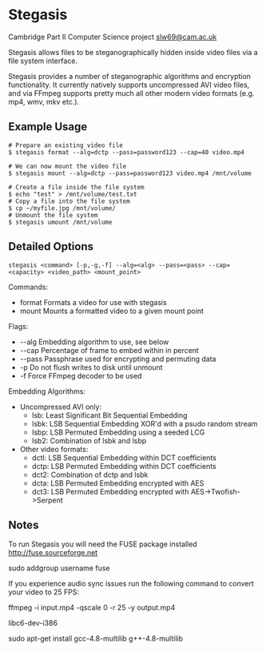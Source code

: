 Stegasis
========
Cambridge Part II Computer Science project <slw69@cam.ac.uk>

Stegasis allows files to be steganographically hidden inside video files via a file system interface.

Stegasis provides a number of steganographic algorithms and encryption functionality. It currently natively supports uncompressed AVI video files, and via FFmpeg supports pretty much all other modern video formats (e.g. mp4, wmv, mkv etc.).

Example Usage
------
    # Prepare an existing video file
    $ stegasis format --alg=dctp --pass=password123 --cap=40 video.mp4
     
    # We can now mount the video file
    $ stegasis mount --alg=dctp --pass=password123 video.mp4 /mnt/volume
 
    # Create a file inside the file system
    $ echo "test" > /mnt/volume/test.txt
    # Copy a file into the file system
    $ cp ~/myfile.jpg /mnt/volume/
    # Unmount the file system
    $ stegasis umount /mnt/volume

Detailed Options
-----------------
    stegasis <command> [-p,-g,-f] --alg=<alg> --pass=<pass> --cap=<capacity> <video_path> <mount_point>

Commands:
  * format  Formats a video for use with stegasis
  * mount  Mounts a formatted video to a given mount point

Flags:
  * --alg  Embedding algorithm to use, see below
  * --cap  Percentage of frame to embed within in percent
  * --pass  Passphrase used for encrypting and permuting data
  * -p  Do not flush writes to disk until unmount
  * -f  Force FFmpeg decoder to be used

Embedding Algorithms:
  * Uncompressed AVI only:
    * lsb: Least Significant Bit Sequential Embedding
    * lsbk: LSB Sequential Embedding XOR'd with a psudo random stream
    * lsbp: LSB Permuted Embedding using a seeded LCG
    * lsb2: Combination of lsbk and lsbp
  * Other video formats:
    * dctl: LSB Sequential Embedding within DCT coefficients
    * dctp: LSB Permuted Embedding within DCT coefficients
    * dct2: Combination of dctp and lsbk
    * dcta: LSB Permuted Embedding encrypted with AES
    * dct3: LSB Permuted Embedding encrypted with AES->Twofish->Serpent

Notes
------

To run Stegasis you will need the FUSE package installed <http://fuse.sourceforge.net>

sudo addgroup username fuse

If you experience audio sync issues run the following command to convert your video to 25 FPS:

ffmpeg -i input.mp4 -qscale 0 -r 25 -y output.mp4

libc6-dev-i386

sudo apt-get install gcc-4.8-multilib g++-4.8-multilib
